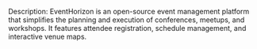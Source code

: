 Description: EventHorizon is an open-source event management platform that simplifies the planning and execution of conferences, meetups, and workshops. It features attendee registration, schedule management, and interactive venue maps.